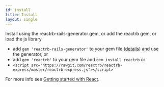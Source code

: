 ```yaml
---
id: install
title: Install
layout: single
---
```


Install using the reactrb-rails-generator gem, or add the reactrb gem, or load the js library

- add `gem 'reactrb-rails-generator'` to your gem file ([details](https://github.com/reactrb/reactrb-rails-generator)) and use the generator, or
- add `gem 'reactrb'` to your gem file and `gem install reactrb` or
- `<script src="https://rawgit.com/reactrb/reactrb-express/master/reactrb-express.js"></script>`

For more info see [Getting started with React](/docs/getting-started.html).
